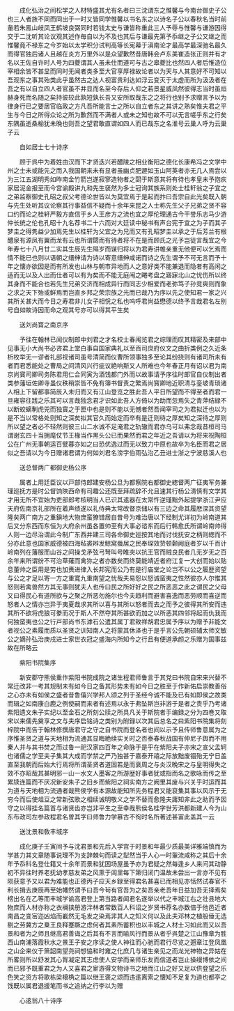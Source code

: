 <!-- { "loadSidebar": true } -->
　　成化弘治之间松学之人材特盛其尤有名者曰三沈谓东之惟馨与今南台御史子公也三人者族不同而同出于一时又皆同学惟馨以书名东之以诗名子公以春秋名当时前軰若朱鳯山岐凤王鹤坡良弼同时若钱太史与谦皆称重此三人予辱与惟馨与谦游因得交于二沈听其论议观其述作毎自以为不及也其后与谦最先第予忝继之子公又继之而惟馨竟不禄东之今岁始以太学积分试判高等长宪幕于滇南论才最高学最深驰名最久而得官独后诸人且越在炎方万里外以是众望歉然昔唐韩会卢东美崔造张正则并有才名以王佐自许时人号为四夔谓其人虽未仕而道可与古之皋夔比也然四人者后惟造位宰相余皆不甚显而同时无闻者类多至大官享厚禄故论者以为天与人其意好不可知以吾观东之事其殆类此乎虽然古之达人视富贵利达如浮云变灭于太虚而所为汲汲者在吾之有以自立四人者官虽不并显而名至今存后人仰之若景星威凤然彼得志当时虽烜赫身死而名随之矣持彼较此孰短孰长吾又安所取哉东之之将行也别予求赠言予以为律身行已之要居官临政之方凡吾所能言士之所以自立者东之其讲之熟矣惟夫君之平生与今日之所得众论之所为歉然而不满者人或未之知也故不可以无言嗟乎东之行矣东隅虽逝桑榆犹未晩也则吾之望君敢直谓如四人而已哉东之名淮号云巢人呼为云巢子云

　　自如居士七十诗序

　　顾于呉中为着姓由汉而下才贤迭兴若醴陵之相业衡阳之德化长康希冯之文学中州之士未或能先之而入我国朝来未有显者虽幽贞肥遯如玉山阿英者亦无几人焉尝以为三江五湖明秀如昨南金竹箭岂遂寂寥造物者之閟于斯意其将有待也孝皇末予抱疢家居泥金报至而今宫谕殿讲九和先生褎然为多士冠询其族系则处士桂轩翁之子宜之之弟监察御史孔昭之叔父考德论世皆以为莫宜焉于是起而抃曰吾宗自此光矣既入朝与先生处听其议论察其行事益信不疑而十余年来昆之人士称先生父子兄弟之贤不容口约而论之桂轩严毅方直信于乡人王彦方之流也宜之厚伦理通古今干誉乐志马少游仲长统之伦也孔昭十九名荐书二十六而对大廷读中秘书有声台宪于宜之为子而其子梦圭之得隽益少加焉先生以桂轩为父宜之为兄而又有孔昭梦圭以承之于后芳兰有根醴泉有源凤有翼而龙有云也所谓閟而有待者将不在是而顾氏之光予岂徒言哉宜之今年寿七十八月廿二实其生辰先生隔岁而谋归将以为君寿讲帷亲重无他便可以乞焉而情不能已也则以语朝之缙绅请为诗以寄意缙绅咸诺而诗之先生谓予不可无言而予十年之懐亦欲因是而有所发也山林与朝市异地而人之意好类不能兼退而隐者有高闲之适而无以及人出而仕者可以有为矣而不能无庭闱之睠考盘之寤寐北山之忧伤所以终其身而不能合也若先生兄弟交济而相成异行而同志少相爱而老弥笃子孙竞爽则而象之求之天下殆或鲜焉而岂直乡邦之荣宗族之光而已哉乃为序以先之使知君一家之兴其所关甚大而今日之寿君非儿女子相恱之私也呜呼君尚益懋德以终予言哉君名左别号自如故诗因而命之观其号亦可以得其平生矣

　　送刘尚寳之南京序

　　予往在翰林已闻仪制郎中刘君之才名校士春闱览君之综理而叹其精密及来部中见事无小大尚书必咨君上堂白事自国家典礼以至百司庶府仪文之曲折类例之久近条析枚举无一谬者礼部视诸司虽号清简而仪曹所领事独多至论其纷挠则有诸司所未有者而君悉能处之曹局之间清风兴行疵议絶响斯又人所难也今年春正月有诏以君为南京尚寳司卿司务陈君用仁合同寅为酒饯都门外而以故事请予序往时郎官自仪制出者类参藩垣佐卿寺虽仪秩稍崇皆不免有簿书督责之繁焉尚寳卿地近职清与銮坡青琐诸人相上下留都事简辰入未归而又有江山登览之胜此吾人平日所望而不得至者而君一旦雍容往践之乐其可以言哉独念君才识如此吾人方倚以为助而忽焉失之青萍结緑不以断蛟螭剸虎兕而独寳之于匣中也是则不能以无憾者然吾闻宰司之为君拟迁也以为是不当以常格处则知之深矣拟其官久而始定而卒有是迁则待之厚矣知之深待之厚则所以望之者必不轻然则彼三山二水诚不足淹君之轨辙而君亦乌可以弗念哉昔桓司马谓谢玄四十当拥麾仗节王椽当作黒头公已而果然而君之年近之吾请以为将来祝陶桓公在广州无事朝运百甓暮亦如之曰恐优逸过而无以致力中原也故卒为名臣而君之居似之吾请以为今日赠诸君谓为何如刘君名滂字伯雨弘治乙丑进士浙之宁波慈溪人也

　　送总督两广都御史杨公序

　　属者上用廷臣议以戸部侍郎建安杨公旦为都察院右都御史緫督两广征夷军务兼理廵抚方是时公督饷陜西命有司趣公还既至拜疏辞不允且速其行杨公清慎有文学其才用无所不宜始为吏部郎考核明当人已识其逺器在太常忤逆瑾黜外起提学浙江尹应天府佐南京礼部所在着声绩遂以礼侍典太常改督京储以有三边之命其履厯深其资望隆矣两广南方之重鎭地大物庶蛮獠错居自昔号为难治唐以下经制尤详初为岭南道其后又分东西而东恒为大府余州虽各置帅至有大事必谘东而后行韩愈氏所谓岭南帅得人则一边尽治谓此今制广东西并建三司各命御史廵按其地而讨伐抚安之柄则緫而不分亦此意也国家威德被四海毡裘辫发鲸窝蜃居之民奉琛效贽顿颡阙庭者岁以千百计岭南列在藩服而山谷之间操戈矛弦弓弩叫号睢突以抗王官而贼良民者几无岁无之百余年来所谓纷不可治草薙而禽狝之者亦数矣而终莫能靖近者府江复一大创而始以贴息董帅之臣用是劳也加赉进律入长邦宪而公乃有是行庙堂之论岂不以公之履歴资望与公之才足以寄一方之重寛九重南望之忧哉夫易怨以怒诚蛮夷之性然彼亦人尔惟其怒则若禽兽然方其无事则犹夫人也传曰民之所好好之民之所恶恶之此之谓民之父母又曰得民心有道所欲与之聚之所恶勿施尔也今夫趋利而避害喜逸而恶劳顺而喜逆而怒者人之情亦岂异于夷夏哉求其所以喜与其所以怒者而去之而予之彼得其所安而违其所不欲将虎狼可豢而况于斯人不然夺其所甚欲而加之以所恶其四邻将起而仇我而何独蛮夷也公之行戸部尚书东滹石公遣其属丁君致祥胡君忠属予序以为赠予非能文者视公之素履而质以圣贤之训知南人之将蒙其休泽也于是乎言公先朝硕辅太师文敏公之嫡孙弘治庚戌进士家世衣冠之盛海内所知今之行且有便道承颜之乐赠为国事兹故在所略云

　　紫阳书院集序

　　新安郡守熊侯重作紫阳书院成院之诸生程君师鲁言于其党曰书院自宋来兴替不常迁改非一考其规制未有如今日之备其形势未有如今日之胜至于作新佑启崇教善俗之心亦未有如侯之盛者昔鲁僖兴学邦人颂之列于圣经今诚不能及已有如即侯之故类而辑之如南康白鹿之例使嗣而来者有述焉以永于弗坠斯岂非游于是者之责乎乃考诸紫阳遗文朱子实纪以至金石之所刻公牍之所具凡关于斯院者手编録之分为四巻又取宋以来儒先奠享之文与夫序启铭诗之类别为附録以次其后总名之曰紫阳书院集将刻梓院中而告于翰林修撰唐君守之守之自书院而登名者也间以示予且传师鲁意属为之序惟圣贤之道与天地相为流通其显晦絶续实关时之否泰春秋战国有仲尼子舆而不用秦人并与其书焚之而过鲁一祀汉家四百年之命脉于是乎在紫阳夫子亦宋之宣父孟轲也诸儒之学至夫子集其大成而学禁之严乃独甚于嘉泰开禧之际放黜废锢殆无宁日盖直至我朝而后始大行焉将所谓圣贤者道固若是而衰周之与炎汉晩宋之与皇明得失之效不亦昭哉其甚明邪一山一水文人墨客之所游歴好事者犹或指而名之歌咏而传之至累牍连篇而不厌况新安朱子之旧乡而紫阳之祠实南方之阙里其废与兴关乎时运而其为道与天地相为流通者哉熊侯学有本源故能知所先务程君又能裒集其事以风示于无穷今而后使俎豆之常新弦歌之相续诚明敬义之学不替而愈隆夫庸知非此之助而予因守之以得挂名篇首与诸贤齿亦岂非平生之至幸哉熊侯名桂字世芳洪都新建人今为山东布政司左参政程君名曽其字曰师鲁力学慕古不徇时名所著述甚富此盖其一云

　　送沈景和敎丰城序

　　成化庚子壬寅间予与沈君景和先后入学宫于时景和年最少质最美详雅端慎而为学甚力其文章随事说理不为支辞棘句而读之犁然当乎人心一时軰流咸称之其后十余年予忝科名登仕籍又十余年而景和犹困场屋虽予亦为君疑之然毎逢乡人来问其动静初不异往时养老抚幼孝慈友弟之风熏于闾里每下第归闭门温故未尝出一言亦不见有陨获意予又以君为难能也正德丙子应天乡録至得君名甚喜已而相见亦恬然试春官不利长揖去庚辰再至始幡然谓予曰吾今茍有官吾为之矣吾亲老吾年日益加吾无择焉矣榜出名在乙等而丰城学谕高君登上第当路者闻君名遂举以代之丰城江右之壮县地大物庶而人材亦称之衣襕挟册游泮林者常数百人科诏之岁贤书荐名亦数倍于他邑近者南昌之变宻迩凶焰而嶻然无毛发之染焉非其人之知义何以及此夫邓林之植般倕无选剔之劳冀方之乗王良释蹇蹶之虑何者其素所蓄积也以丰城之人材士习如此而又以吾景和者为之师且继高君善诲之后其有不言而喻风行而景从者乎呉楚之江山豫章为胜西山南浦落霞秋水之景王子安之序读之使人神往而心驰而君行尽览之遡章江登凤凰之山企来仪于箫韶南望尧祠想恊和时雍之化庶几与诸生亲见之而龙光神物之异姑在所畧则所以舒发其心胷凝定其志虑使人安学而亲师乐友而信道者岂止操缦博依之间而已邪予既重君之为人又喜君之宦游得文物诗书之地而江山之好又足以供登望之乐色笑之资方将歌栋梁榱桷之篇以继王褒之颂而违逺离索之懐知不足复为道也都亭之饯既以属君退援笔而书之追纳之行李以为赠

　　心逺翁八十诗序

